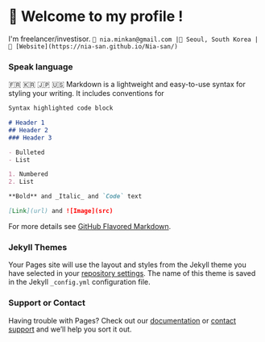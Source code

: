 # 👋 Welcome to my profile !

I'm freelancer/investisor.
```💼 nia.minkan@gmail.com |📍 Seoul, South Korea | 🔗 [Website](https://nia-san.github.io/Nia-san/)```

### Speak language
🇫🇷 🇰🇷 🇯🇵 🇺🇸
Markdown is a lightweight and easy-to-use syntax for styling your writing. It includes conventions for

```markdown
Syntax highlighted code block

# Header 1
## Header 2
### Header 3

- Bulleted
- List

1. Numbered
2. List

**Bold** and _Italic_ and `Code` text

[Link](url) and ![Image](src)
```

For more details see [GitHub Flavored Markdown](https://guides.github.com/features/mastering-markdown/).

### Jekyll Themes

Your Pages site will use the layout and styles from the Jekyll theme you have selected in your [repository settings](https://github.com/Nia-san/Nia-san/settings/pages). The name of this theme is saved in the Jekyll `_config.yml` configuration file.

### Support or Contact

Having trouble with Pages? Check out our [documentation](https://docs.github.com/categories/github-pages-basics/) or [contact support](https://support.github.com/contact) and we’ll help you sort it out.

